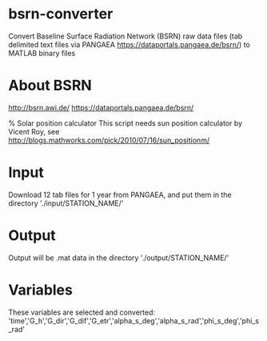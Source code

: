 # bsrn-converter
Convert Baseline Surface Radiation Network (BSRN) raw data files (tab delimited text files via PANGAEA https://dataportals.pangaea.de/bsrn/) to MATLAB binary files

# About BSRN
http://bsrn.awi.de/
https://dataportals.pangaea.de/bsrn/

% Solar position calculator
This script needs sun position calculator by Vicent Roy, see http://blogs.mathworks.com/pick/2010/07/16/sun_positionm/

# Input
Download 12 tab files for 1 year from PANGAEA, and put them in the directory './input/STATION_NAME/'

# Output
Output will be .mat data in the directory './output/STATION_NAME/'

# Variables
These variables are selected and converted:
'time','G_h','G_dir','G_dif','G_etr','alpha_s_deg','alpha_s_rad','phi_s_deg','phi_s_rad'




